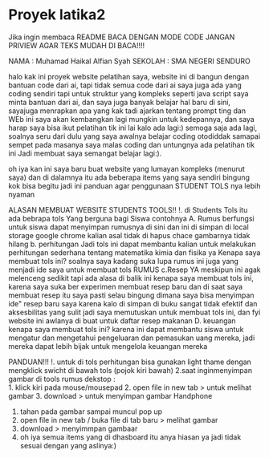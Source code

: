 # Proyek latika2
Jika ingin membaca README BACA DENGAN MODE CODE JANGAN PRIVIEW AGAR TEKS MUDAH DI BACA!!!!
 

NAMA : Muhamad Haikal Alfian Syah
SEKOLAH : SMA NEGERI SENDURO 

halo kak ini proyek website pelatihan saya, website ini di bangun dengan bantuan code dari ai, tapi tidak semua code dari ai saya juga ada yang coding sendiri tapi untuk struktur yang kompleks seperti java script saya minta bantuan dari ai, dan saya juga banyak belajar hal baru di sini, sayajuga  menrapkan apa yang kak tadi ajarkan tentang prompt ting dan WEb ini saya akan kembangkan lagi mungkin untuk kedepannya, dan saya harap saya bisa ikut pelatihan tik ini lai kalo ada lagi:) semoga saja ada lagi, soalnya seru dari dulu yang saya awalnya belajar coding otodiddak samapai sempet pada masanya saya malas coding dan untungnya ada pelatihan tik ini Jadi membuat saya semangat belajar lagi:).


oh iya kan ini saya baru buat website yang lumayan kompleks (menurut saya) dan di dalamnya itu ada beberapa items yang saya sendiri bingung kok bisa begitu jadi ini panduan agar penggunaan STUDENT TOLS nya lebih nyaman

ALASAN MEMBUAT WEBSITE STUDENTS TOOLS!!
!. di Students Tols itu ada bebrapa tols Yang berguna bagi Siswa contohnya
  A. Rumus 
berfungsi untuk siswa dapat menyimpan rumusnya di sini dan ini di simpan di local storage google chrome kalian asal tidak di hapus chace gambarnya tidak hilang 
  b. perhitungan 
Jadi tols ini dapat membantu kalian untuk melakukan perhitungan sederhana tentang matematika kimia dan fisika ya Kenapa saya membuat tols ini? soalnya saya kadang suka lupa rumus ini juga yang menjadi ide saya untuk membuat tols RUMUS
  c.Resep 
YA meskipun ini agak melenceng sedikit tapi ada alasa di balik ini kenapa saya membuat tols ini, karena saya suka ber experimen membuat resep baru dan di saat saya membuat resep itu saya pasti selau bingung dimana saya bisa menyimpan ide" resep baru saya karena kalo di simpan di buku sangat tidak efektif dan aksesbilitas yang sulit jadi saya memutuskan untuk membuat tols ini, dan fyi website ini awlanya di buat untuk daftar resep makanan
  D. keuangan 
kenapa saya membuat tols ini? karena ini dapat  membantu siswa untuk mengatur dan mengetahui pengeluaran dan pemasukan uang mereka, jadi mereka dapat lebih bijak untuk mengelola keuangan mereka 

PANDUAN!!!
!. untuk di tols perhitungan bisa gunakan light thame dengan mengklick swicht di bawah tols (pojok kiri bawah)
2.saat inginmenyimpan  gambar di tools rumus 
    dekstop :  
    1. klick kiri pada mouse/mousepad 
    2. open file in new tab > untuk melihat gambar
    3. download > untuk menyimpan gambar
Handphone
1. tahan pada gambar sampai muncul pop up
2. open file in new tab / buka file di tab baru > melihat gambar
3. download > menyimmpan gambaar
4. oh iya semua items yang di dhasboard itu anya hiasan ya jadi tidak sesuai dengan yang aslinya:)
